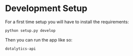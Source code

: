 Development Setup
=================

For a first time setup you will have to install the requirements:
```bash
python setup.py develop
```
Then you can run the app like so:
```bash
dotalytics-api
```
